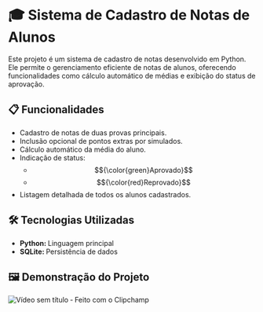 # 🎓 Sistema de Cadastro de Notas de Alunos
Este projeto é um sistema de cadastro de notas desenvolvido em Python. Ele permite o gerenciamento eficiente de notas de alunos, oferecendo funcionalidades como cálculo automático de médias e exibição do status de aprovação.

## 📋 Funcionalidades
- Cadastro de notas de duas provas principais.
- Inclusão opcional de pontos extras por simulados.
- Cálculo automático da média do aluno.
- Indicação de status:
  - $${\color{green}Aprovado}$$ 
  - $${\color{red}Reprovado}$$
- Listagem detalhada de todos os alunos cadastrados.

## 🛠️ Tecnologias Utilizadas
- <strong> Python: </strong> Linguagem principal
- <strong> SQLite: </strong> Persistência de dados

## 🖼️ Demonstração do Projeto
![Vídeo sem título ‐ Feito com o Clipchamp](https://github.com/user-attachments/assets/17c8a5e1-42f4-4b78-a0b1-60272e7abd44)
